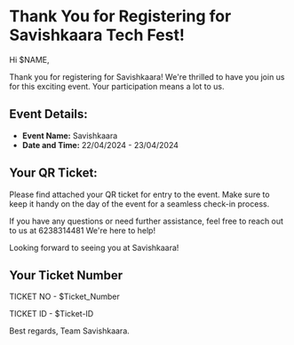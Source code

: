 # Thank You for Registering for Savishkaara Tech Fest!

Hi $NAME,

Thank you for registering for Savishkaara! We're thrilled to have you join us for this exciting event. Your participation means a lot to us.

## Event Details:
- **Event Name:** Savishkaara
- **Date and Time:**  22/04/2024 - 23/04/2024

## Your QR Ticket:
Please find attached your QR ticket for entry to the event. Make sure to keep it handy on the day of the event for a seamless check-in process.

If you have any questions or need further assistance, feel free to reach out to us at 6238314481 We're here to help!

Looking forward to seeing you at Savishkaara!

## Your Ticket Number

TICKET NO - $Ticket_Number

TICKET ID - $Ticket-ID

Best regards,
Team Savishkaara.
